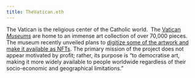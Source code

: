 ```yaml
---
title: TheVatican.eth
---
```

The Vatican is the religious center of the Catholic world.  The [Vatican _Museums_](https://www.museivaticani.va/content/museivaticani/en.html) are home to an immense art collection of over 70,000 pieces.  The museum recently unveiled plans to [digitize some of the artwork and make it available as NFTs](https://nftevening.com/the-vatican-is-creating-an-official-nft-gallery/). The primary mission of the project does not appear motivated by profit; rather, its purpose is “to democratise art, making it more widely available to people worldwide regardless of their socio-economic and geographical limitations.”